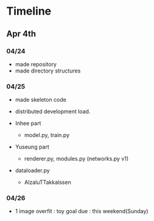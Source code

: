 # Timeline
## Apr 4th
### 04/24
- made repository
- made directory structures

### 04/25
- made skeleton code
- distributed development load.
- Inhee part
    - model.py, train.py
- Yuseung part
    - renderer.py, modules.py (networks.py v1)

- dataloader.py
    - AlzaluTTakkalssen

### 04/26
- 1 image overfit : toy goal due : this weekend(Sunday)
